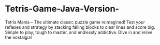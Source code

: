 # Tetris-Game-Java-Version-
Tetris Mania – The ultimate classic puzzle game reimagined! Test your reflexes and strategy by stacking falling blocks to clear lines and score big. Simple to play, tough to master, and endlessly addictive. Dive in and relive the nostalgia! 
